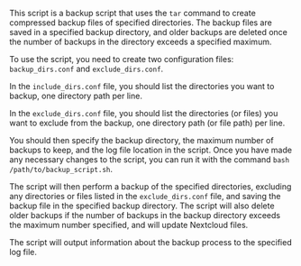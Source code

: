 This script is a backup script that uses the `tar` command to create compressed backup files of specified directories. The backup files are saved in a specified backup directory, and older backups are deleted once the number of backups in the directory exceeds a specified maximum.

To use the script, you need to create two configuration files: `backup_dirs.conf` and `exclude_dirs.conf`.

In the `include_dirs.conf` file, you should list the directories you want to backup, one directory path per line.

In the `exclude_dirs.conf` file, you should list the directories (or files) you want to exclude from the backup, one directory path (or file path) per line.

You should then specify the backup directory, the maximum number of backups to keep, and the log file location in the script. Once you have made any necessary changes to the script, you can run it with the command `bash /path/to/backup_script.sh`.

The script will then perform a backup of the specified directories, excluding any directories or files listed in the `exclude_dirs.conf` file, and saving the backup file in the specified backup directory. The script will also delete older backups if the number of backups in the backup directory exceeds the maximum number specified, and will update Nextcloud files.

The script will output information about the backup process to the specified log file.
